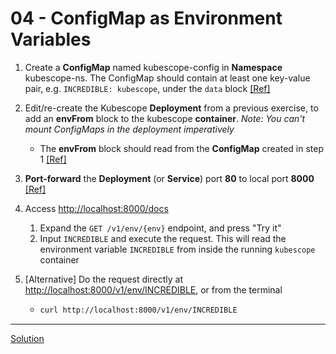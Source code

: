 # 04 - ConfigMap as Environment Variables

1. Create a **ConfigMap** named kubescope-config in **Namespace** kubescope-ns. The ConfigMap should contain at least one key-value pair, e.g. `INCREDIBLE: kubescope`, under the `data` block [[Ref]](https://kubernetes.io/docs/concepts/configuration/configmap/#using-configmaps-as-environment-variables)

1. Edit/re-create the Kubescope **Deployment** from a previous exercise, to add an **envFrom** block to the kubescope **container**. _Note: You can't mount ConfigMaps in the deployment imperatively_
    - The **envFrom** block should read from the **ConfigMap** created in step 1 [[Ref]](https://kubernetes.io/docs/tasks/configure-pod-container/configure-pod-configmap/#configure-all-key-value-pairs-in-a-configmap-as-container-environment-variables)

1. **Port-forward** the **Deployment** (or **Service**) port **80** to local port **8000** [[Ref]](https://kubernetes.io/docs/tasks/access-application-cluster/port-forward-access-application-cluster/#forward-a-local-port-to-a-port-on-the-pod)

1. Access [http://localhost:8000/docs](http://localhost:8000/docs)
    1. Expand the `GET /v1/env/{env}` endpoint, and press "Try it"
    1. Input `INCREDIBLE` and execute the request. This will read the environment variable `INCREDIBLE` from inside the running `kubescope` container

1. [Alternative] Do the request directly at [http://localhost:8000/v1/env/INCREDIBLE](http://localhost:8000/v1/env/INCREDIBLE), or from the terminal
    - ```bash
      curl http://localhost:8000/v1/env/INCREDIBLE
      ```

---
[Solution](./solution.md)
